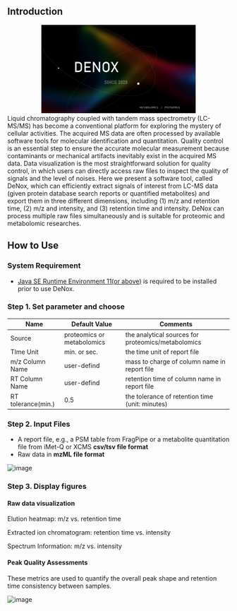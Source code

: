 ## Introduction

<div align=center><img width="350" height="200" src="https://github.com/ICMOL/DeNox/blob/main/images/homePage.png"><div>

<div align=left> 
Liquid chromatography coupled with tandem mass spectrometry (LC-MS/MS) has become a conventional platform for exploring the mystery of cellular activities. The acquired MS data are often processed by available software tools for molecular identification and quantitation. Quality control is an essential step to ensure the accurate molecular measurement because contaminants or mechanical artifacts inevitably exist in the acquired MS data. Data visualization is the most straightforward solution for quality control, in which users can directly access raw files to inspect the quality of signals and the level of noises. Here we present a software tool, called DeNox, which can efficiently extract signals of interest from LC-MS data (given protein database search reports or quantified metabolites) and export them in three different dimensions, including (1) m/z and retention time, (2) m/z and intensity, and (3) retention time and intensity. DeNox can process multiple raw files simultaneously and is suitable for proteomic and metabolomic researches.

## How to Use

### System Requirement

- [Java SE Runtime Environment 11(or above)](https://www.oracle.com/java/technologies/javase/jdk11-archive-downloads.html) is required to be installed prior to use DeNox. 


### Step 1. Set parameter and choose


|        Name         |  Default Value | Comments |
|---------------------|----------------|------------------------------|
| Source              | proteomics or metabolomics | the analytical sources for proteomics/metabolomics |
| TIme Unit           | min. or sec.   | the time unit of report file |
| m/z Column Name     | user-defind    | mass to charge of column name in report file |
| RT Column Name      | user-defind    | retention time of column name in report file |
| RT tolerance(min.)  | 0.5            | the tolerance of retention time (unit: minutes) |


### Step 2. Input Files

* A report file, e.g., a PSM table from FragPipe or a metabolite quantitation file from iMet-Q or XCMS **csv/tsv file format**
* Raw data in **mzML file format**

![image](https://github.com/ICMOL/DeNox/blob/main/images/input.png")
 

### Step 3. Display figures

#### Raw data visualization

Elution heatmap: m/z vs. retention time

Extracted ion chromatogram: retention time vs. intensity

Spectrum Information: m/z vs. intensity

#### Peak Quality Assessments

These metrics are used to quantify the overall peak shape and retention time consistency between samples.
 
![image](https://github.com/ICMOL/DeNox/blob/main/images/output.png")
